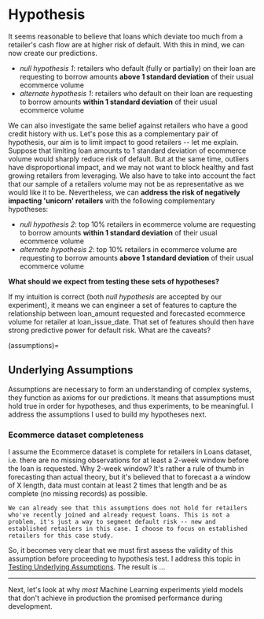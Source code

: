 # Hypothesis

It seems reasonable to believe that loans which deviate too much from a retailer's cash flow are at higher risk of default. With this in mind, we can now create our predictions.
- *null hypothesis 1*: retailers who default (fully or partially) on their loan are requesting to borrow amounts **above 1 standard deviation** of their usual ecommerce volume
- *alternate hypothesis 1*: retailers who default on their loan are requesting to borrow amounts **within 1 standard deviation** of their usual ecommerce volume

We can also investigate the same belief against retailers who have a good credit history with us. Let's pose this as a complementary pair of hypothesis, our aim is to limit impact to good retailers -- let me explain. Suppose that limiting loan amounts to 1 standard deviation of ecommerce volume would sharply reduce risk of default. But at the same time, outliers have disproportional impact, and we may not want to block healthy and fast growing retailers from leveraging. We also have to take into account the fact that our sample of a retailers volume may not be as representative as we would like it to be. Nevertheless, we can **address the risk of negatively impacting 'unicorn' retailers** with the following complementary hypotheses:
- *null hypothesis 2*: top 10% retailers in ecommerce volume are requesting to borrow amounts **within 1 standard deviation** of their usual ecommerce volume
- *alternate hypothesis 2*: top 10% retailers in ecommerce volume are requesting to borrow amounts **above 1 standard deviation** of their usual ecommerce volume

**What should we expect from testing these sets of hypotheses?**

If my intuition is correct (both *null hypothesis* are accepted by our experiment), it means we can engineer a set of features to capture the relationship between loan_amount requested and forecasted ecommerce volume for retailer at loan_issue_date. That set of features should then have strong predictive power for default risk. What are the caveats?

(assumptions)=
## Underlying Assumptions
Assumptions are necessary to form an understanding of complex systems, they function as axioms for our predictions. It means that assumptions must hold true in order for hypotheses, and thus experiments, to be meaningful. I address the assumptions I used to build my hypotheses next.

### Ecommerce dataset completeness
I assume the Ecommerce dataset is complete for retailers in Loans dataset, i.e. there are no missing observations for at least a 2-week window before the loan is requested. Why 2-week window? It's rather a rule of thumb in forecasting than actual theory, but it's believed that to forecast a a window of X length, data must contain at least 2 times that length and be as complete (no missing records) as possible.

```{note}
We can already see that this assumptions does not hold for retailers who've recently joined and already request loans. This is not a problem, it's just a way to segment default risk -- new and established retailers in this case. I choose to focus on established retailers for this case study.
```

So, it becomes very clear that we must first assess the validity of this assumption before proceeding to hypothesis test. I address this topic in [Testing Underlying Assumptions](testing-assumptions). The result is ...

---

Next, let's look at why *most* Machine Learning experiments yield models that don't achieve in production the promised performance during development.